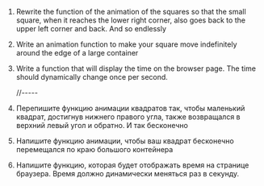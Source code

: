 1. Rewrite the function of the animation of the squares so that the small square, when it reaches the lower right corner, also goes back to the upper left corner and back. And so endlessly

2. Write an animation function to make your square move indefinitely around the edge of a large container

3. Write a function that will display the time on the browser page. The time should dynamically change once per second.


   //-----
1. Перепишите функцию анимации квадратов так, чтобы маленький квадрат, достигнув нижнего правого угла, также возвращался в верхний левый угол и обратно. И так бесконечно
2. Напишите функцию анимации, чтобы ваш квадрат бесконечно перемещался по краю большого контейнера
3. Напишите функцию, которая будет отображать время на странице браузера. Время должно динамически меняться раз в секунду.
